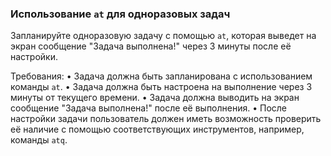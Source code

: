 
### Использование `at` для одноразовых задач

Запланируйте одноразовую задачу с помощью `at`, которая выведет на экран сообщение "Задача выполнена!" через 3 минуты после её настройки.

Требования:
•	Задача должна быть запланирована с использованием команды `at`.
•	Задача должна быть настроена на выполнение через 3 минуты от текущего времени.
•	Задача должна выводить на экран сообщение "Задача выполнена!" после её выполнения.
•	После настройки задачи пользователь должен иметь возможность проверить её наличие с помощью соответствующих инструментов, например, команды `atq`.